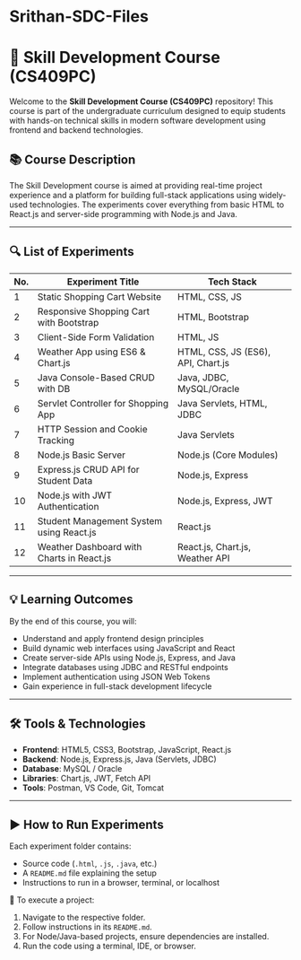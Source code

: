 ﻿# Srithan-SDC-Files

# 🚀 Skill Development Course (CS409PC)

Welcome to the **Skill Development Course (CS409PC)** repository! This course is part of the undergraduate curriculum designed to equip students with hands-on technical skills in modern software development using frontend and backend technologies.

## 📚 Course Description

The Skill Development course is aimed at providing real-time project experience and a platform for building full-stack applications using widely-used technologies. The experiments cover everything from basic HTML to React.js and server-side programming with Node.js and Java.

---

## 🔍 List of Experiments

| No. | Experiment Title                                        | Tech Stack                         |
|-----|----------------------------------------------------------|------------------------------------|
| 1   | Static Shopping Cart Website                             | HTML, CSS, JS                      |
| 2   | Responsive Shopping Cart with Bootstrap                  | HTML, Bootstrap                    |
| 3   | Client-Side Form Validation                              | HTML, JS                           |
| 4   | Weather App using ES6 & Chart.js                         | HTML, CSS, JS (ES6), API, Chart.js |
| 5   | Java Console-Based CRUD with DB                          | Java, JDBC, MySQL/Oracle           |
| 6   | Servlet Controller for Shopping App                      | Java Servlets, HTML, JDBC          |
| 7   | HTTP Session and Cookie Tracking                         | Java Servlets                      |
| 8   | Node.js Basic Server                                     | Node.js (Core Modules)             |
| 9   | Express.js CRUD API for Student Data                     | Node.js, Express                   |
| 10  | Node.js with JWT Authentication                          | Node.js, Express, JWT              |
| 11  | Student Management System using React.js                 | React.js                           |
| 12  | Weather Dashboard with Charts in React.js                | React.js, Chart.js, Weather API    |

---

## 💡 Learning Outcomes

By the end of this course, you will:
- Understand and apply frontend design principles
- Build dynamic web interfaces using JavaScript and React
- Create server-side APIs using Node.js, Express, and Java
- Integrate databases using JDBC and RESTful endpoints
- Implement authentication using JSON Web Tokens
- Gain experience in full-stack development lifecycle

---

## 🛠️ Tools & Technologies

- **Frontend**: HTML5, CSS3, Bootstrap, JavaScript, React.js
- **Backend**: Node.js, Express.js, Java (Servlets, JDBC)
- **Database**: MySQL / Oracle
- **Libraries**: Chart.js, JWT, Fetch API
- **Tools**: Postman, VS Code, Git, Tomcat

---

## ▶️ How to Run Experiments

Each experiment folder contains:
- Source code (`.html`, `.js`, `.java`, etc.)
- A `README.md` file explaining the setup
- Instructions to run in a browser, terminal, or localhost

📁 To execute a project:
1. Navigate to the respective folder.
2. Follow instructions in its `README.md`.
3. For Node/Java-based projects, ensure dependencies are installed.
4. Run the code using a terminal, IDE, or browser.

